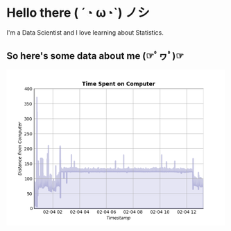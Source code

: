 
# Hello there ( ´◔ ω◔`) ノシ

I'm a Data Scientist and I love learning about Statistics.

## So here's some data about me (☞ﾟヮﾟ)☞


<picture>
  <source media="(prefers-color-scheme: dark)" srcset="graphs/dark-plot-2024-02-05_21.png">
  <source media="(prefers-color-scheme: light)" srcset="graphs/light-plot-2024-02-05_21.png">
  <img alt="Shows a black logo in light color mode and a white one in dark color mode."src="graphs/plot-2024-02-04 13:27:35.175387.png">
</picture>
